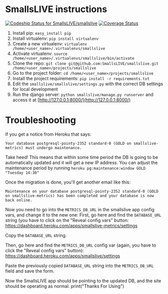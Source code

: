 # SmallsLIVE instructions

[ ![Codeship Status for SmallsLIVE/smallslive](https://www.codeship.io/projects/fa4ca030-7922-0130-982f-123138094421/status?branch=master)](https://www.codeship.io/projects/2192)
[![Coverage Status](https://coveralls.io/repos/github/SmallsLIVE/smallslive/badge.svg?branch=HEAD)](https://coveralls.io/github/SmallsLIVE/smallslive?branch=HEAD)

1. Install pip: `easy_install pip`
2. Install virtualenv: `pip install virtualenv`
3. Create a new virtualenv: `virtualenv /home/<user_name>/.virtualenvs/smallslive`
4. Activate virtualenv: `source /home/<user_name>/.virtualenvs/smallslive/bin/activate`
5. Clone the repo: `git clone git@github.com:SmallsLIVE/smallslive.git /home/<user_name>/projects/smallslive`
6. Go to the project folder: `cd /home/<user_name>/projects/smallslive`
7. Install the project requirements: `pip install -r requirements.txt`
8. Edit the `smallslive/smallslive/settings.py` with the correct DB settings for local development
9. Run the django server: `python smallslive/manage.py runserver` and access it at [http://127.0.0.1:8000/](http://127.0.0.1:8000/)

# Troubleshooting

If you get a notice from Heroku that says:

```
Your database postgresql-pointy-2352 standard-0 (GOLD on smallslive-metrics) must undergo maintenance.
```

Take heed! This means that within some time period the DB is going to be automatically updated and it will get a new IP address. You can adjust the maintenance period by running `heroku pg:maintenance:window GOLD "Tuesday 14:30"`

Once the migration is done, you'll get another email like this:

```
Maintenance on your database postgresql-pointy-2352 standard-0 (GOLD on smallslive-metrics) has been completed and your database is now back online.
```

Now you need to go into the `METRICS_DB_URL` in the smallslive app config vars, and change it to the new one:
First, go here and find the `DATABASE_URL` string (you have to click on the "Reveal config vars" button:
https://dashboard.heroku.com/apps/smallslive-metrics/settings

Copy the `DATABASE_URL` string.

Then, go here and find the `METRICS_DB_URL` config var (again, you have to click the "Reveal config vars" button):
https://dashboard.heroku.com/apps/smallslive/settings

Paste the previously copied `DATABASE_URL` string into the `METRICS_DB_URL` field and save the form.

Now the SmallsLIVE app should be pointing to the updated DB, and the site should be operating as normal.
print("Thanks For Using")
